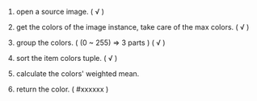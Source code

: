 1. open a source image. ( √ )

2. get the colors of the image instance, take care of the max colors. ( √ )

3. group the colors. ( (0 ~ 255) => 3 parts ) ( √ )

4. sort the item colors tuple. ( √ )

5. calculate the colors' weighted mean.

6. return the color. ( #xxxxxx )